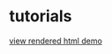 # tutorials

[view rendered html demo](https://htmlpreview.github.io/?https://github.com/vanferdi/tutorials/blob/master/html_test.html)
